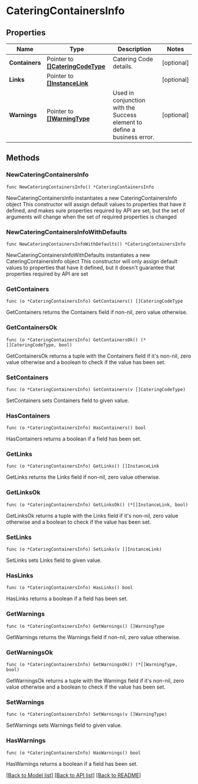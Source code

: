 # CateringContainersInfo

## Properties

Name | Type | Description | Notes
------------ | ------------- | ------------- | -------------
**Containers** | Pointer to [**[]CateringCodeType**](CateringCodeType.md) | Catering Code details. | [optional] 
**Links** | Pointer to [**[]InstanceLink**](InstanceLink.md) |  | [optional] 
**Warnings** | Pointer to [**[]WarningType**](WarningType.md) | Used in conjunction with the Success element to define a business error. | [optional] 

## Methods

### NewCateringContainersInfo

`func NewCateringContainersInfo() *CateringContainersInfo`

NewCateringContainersInfo instantiates a new CateringContainersInfo object
This constructor will assign default values to properties that have it defined,
and makes sure properties required by API are set, but the set of arguments
will change when the set of required properties is changed

### NewCateringContainersInfoWithDefaults

`func NewCateringContainersInfoWithDefaults() *CateringContainersInfo`

NewCateringContainersInfoWithDefaults instantiates a new CateringContainersInfo object
This constructor will only assign default values to properties that have it defined,
but it doesn't guarantee that properties required by API are set

### GetContainers

`func (o *CateringContainersInfo) GetContainers() []CateringCodeType`

GetContainers returns the Containers field if non-nil, zero value otherwise.

### GetContainersOk

`func (o *CateringContainersInfo) GetContainersOk() (*[]CateringCodeType, bool)`

GetContainersOk returns a tuple with the Containers field if it's non-nil, zero value otherwise
and a boolean to check if the value has been set.

### SetContainers

`func (o *CateringContainersInfo) SetContainers(v []CateringCodeType)`

SetContainers sets Containers field to given value.

### HasContainers

`func (o *CateringContainersInfo) HasContainers() bool`

HasContainers returns a boolean if a field has been set.

### GetLinks

`func (o *CateringContainersInfo) GetLinks() []InstanceLink`

GetLinks returns the Links field if non-nil, zero value otherwise.

### GetLinksOk

`func (o *CateringContainersInfo) GetLinksOk() (*[]InstanceLink, bool)`

GetLinksOk returns a tuple with the Links field if it's non-nil, zero value otherwise
and a boolean to check if the value has been set.

### SetLinks

`func (o *CateringContainersInfo) SetLinks(v []InstanceLink)`

SetLinks sets Links field to given value.

### HasLinks

`func (o *CateringContainersInfo) HasLinks() bool`

HasLinks returns a boolean if a field has been set.

### GetWarnings

`func (o *CateringContainersInfo) GetWarnings() []WarningType`

GetWarnings returns the Warnings field if non-nil, zero value otherwise.

### GetWarningsOk

`func (o *CateringContainersInfo) GetWarningsOk() (*[]WarningType, bool)`

GetWarningsOk returns a tuple with the Warnings field if it's non-nil, zero value otherwise
and a boolean to check if the value has been set.

### SetWarnings

`func (o *CateringContainersInfo) SetWarnings(v []WarningType)`

SetWarnings sets Warnings field to given value.

### HasWarnings

`func (o *CateringContainersInfo) HasWarnings() bool`

HasWarnings returns a boolean if a field has been set.


[[Back to Model list]](../README.md#documentation-for-models) [[Back to API list]](../README.md#documentation-for-api-endpoints) [[Back to README]](../README.md)


